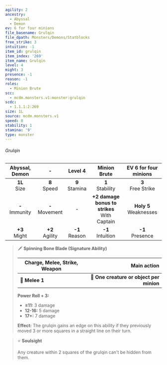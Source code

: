 ```yaml
---
agility: 2
ancestry:
  - Abyssal
  - Demon
ev: 6 for four minions
file_basename: Grulqin
file_dpath: Monsters/Demons/Statblocks
free_strike: 3
intuition: -1
item_id: grulqin
item_index: '269'
item_name: Grulqin
level: 4
might: 3
presence: -1
reason: -1
roles:
  - Minion Brute
scc:
  - mcdm.monsters.v1:monster:grulqin
scdc:
  - 1.1.1:2:269
size: 1L
source: mcdm.monsters.v1
speed: 8
stability: 1
stamina: '9'
type: monster
---
```


###### Grulqin

|   Abyssal, Demon    |          -          |      Level 4       |                   Minion Brute                   |   EV 6 for four minions    |
| :-----------------: | :-----------------: | :----------------: | :----------------------------------------------: | :------------------------: |
|  **1L**<br/> Size   |  **8**<br/> Speed   | **9**<br/> Stamina |               **1**<br/> Stability               |   **3**<br/> Free Strike   |
| **-**<br/> Immunity | **-**<br/> Movement |         -          | **+2 damage bonus to strikes**<br/> With Captain | **Holy 5**<br/> Weaknesses |
|  **+3**<br/> Might  | **+2**<br/> Agility | **-1**<br/> Reason |              **-1**<br/> Intuition               |    **-1**<br/> Presence    |

> 🗡 **Spinning Bone Blade (Signature Ability)**
>
> | **Charge, Melee, Strike, Weapon** |                          **Main action** |
> | --------------------------------- | ---------------------------------------: |
> | **📏 Melee 1**                    | **🎯 One creature or object per minion** |
>
> **Power Roll + 3:**
>
> - **≤11:** 3 damage
> - **12-16:** 5 damage
> - **17+:** 7 damage
>
> **Effect:** The grulqin gains an edge on this ability if they previously moved 3 or more squares in a straight line on their turn.

> ⭐️ **Soulsight**
>
> Any creature within 2 squares of the grulqin can't be hidden from them.
